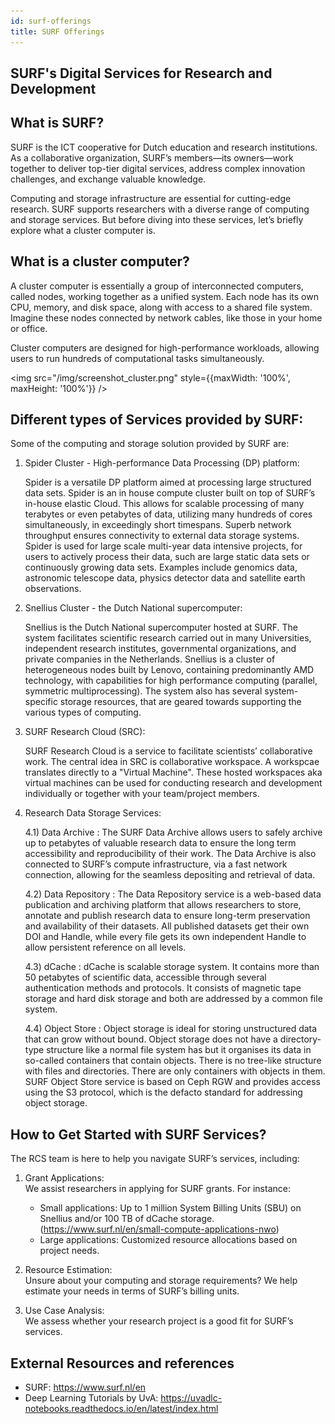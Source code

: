 ```yaml
---
id: surf-offerings
title: SURF Offerings
---
```

## SURF's Digital Services for Research and Development

## What is SURF?

SURF is the ICT cooperative for Dutch education and research institutions. As a collaborative organization, SURF’s members—its owners—work together to deliver top-tier digital services, address complex innovation challenges, and exchange valuable knowledge.

Computing and storage infrastructure are essential for cutting-edge research. SURF supports researchers with a diverse range of computing and storage services. But before diving into these services, let’s briefly explore what a cluster computer is.

## What is a cluster computer?

A cluster computer is essentially a group of interconnected computers, called nodes, working together as a unified system. Each node has its own CPU, memory, and disk space, along with access to a shared file system. Imagine these nodes connected by network cables, like those in your home or office.

Cluster computers are designed for high-performance workloads, allowing users to run hundreds of computational tasks simultaneously.

<img src="/img/screenshot_cluster.png" style={{maxWidth: '100%', maxHeight: '100%'}} />




## Different types of Services provided by SURF:

Some of the computing and storage solution provided by SURF are:

1) Spider Cluster - High-performance Data Processing (DP) platform:
   
   Spider is a versatile DP platform aimed at processing large structured data sets. Spider is an in house compute cluster built on top of SURF’s in-house elastic Cloud. This allows for scalable processing of many terabytes or even petabytes of data, utilizing many hundreds of cores simultaneously, in exceedingly short timespans. Superb network throughput ensures connectivity to external data storage systems. Spider is used for large scale multi-year data intensive projects, for users to actively process their data, such are large static data sets or continuously growing data sets. Examples include genomics data, astronomic telescope data, physics detector data and satellite earth observations.
   
2) Snellius Cluster - the Dutch National supercomputer:

   Snellius is the Dutch National supercomputer hosted at SURF. The system facilitates scientific research carried out in many Universities, independent research institutes, governmental organizations, and private companies in the Netherlands. Snellius is a cluster of heterogeneous nodes built by Lenovo, containing predominantly AMD technology, with capabilities for high performance computing (parallel, symmetric multiprocessing). The system also has several system-specific storage resources, that are geared towards supporting the various types of computing.

3) SURF Research Cloud (SRC):

   SURF Research Cloud is a service to facilitate scientists’ collaborative work. The central idea in SRC is collaborative workspace. A workspcae translates directly to a "Virtual Machine". 
These hosted workspaces aka virtual machines can be used for conducting research and development individually or together with your team/project members. 

4) Research Data Storage Services:

   4.1) Data Archive : The SURF Data Archive allows users to safely archive up to petabytes of valuable research data to ensure the long term accessibility and reproducibility of their work. The Data Archive is also connected to SURF’s compute infrastructure, via a fast network connection, allowing for the seamless depositing and retrieval of data.

   4.2) Data Repository : The Data Repository service is a web-based data publication and archiving platform that allows researchers to store, annotate and publish research data to ensure long-term preservation and availability of their datasets. All published datasets get their own DOI and Handle, while every file gets its own independent Handle to allow persistent reference on all levels.

   4.3) dCache : dCache is scalable storage system. It contains more than 50 petabytes of scientific data, accessible through several authentication methods and protocols. It consists of 
 magnetic tape storage and hard disk storage and both are addressed by a common file system.

   4.4) Object Store : Object storage is ideal for storing unstructured data that can grow without bound. Object storage does not have a directory-type structure like a normal file system has 
 but it organises its data in so-called containers that contain objects. There is no tree-like structure with files and directories. There are only containers with objects in them. SURF Object Store service is based on Ceph RGW and provides access using the S3 protocol, which is the defacto standard for addressing object storage.



## How to Get Started with SURF Services?

The RCS team is here to help you navigate SURF’s services, including:

1) Grant Applications:  
    We assist researchers in applying for SURF grants. For instance:
    * Small applications: Up to 1 million System Billing Units (SBU) on Snellius and/or 100 TB of dCache storage.(https://www.surf.nl/en/small-compute-applications-nwo)
    * Large applications: Customized resource allocations based on project needs.

2) Resource Estimation:  
   Unsure about your computing and storage requirements? We help estimate your needs in terms of SURF’s billing units.
   
3) Use Case Analysis:  
   We assess whether your research project is a good fit for SURF’s services.
   
## External Resources and references

* SURF: https://www.surf.nl/en
* Deep Learning Tutorials by UvA: https://uvadlc-notebooks.readthedocs.io/en/latest/index.html


